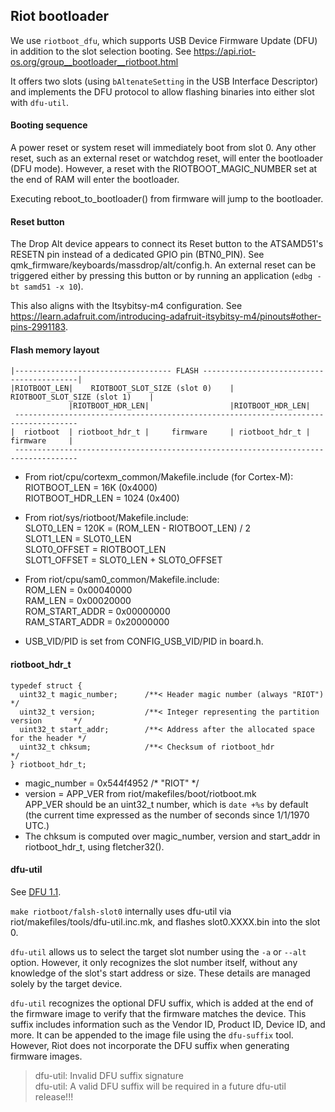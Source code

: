 ## Riot bootloader
We use `riotboot_dfu`, which supports USB Device Firmware Update (DFU) in addition to the slot selection booting. See https://api.riot-os.org/group__bootloader__riotboot.html

It offers two slots (using `bAltenateSetting` in the USB Interface Descriptor) and implements the DFU protocol to allow flashing binaries into either slot with `dfu-util`.

#### Booting sequence
A power reset or system reset will immediately boot from slot 0. Any other reset, such as an external reset or watchdog reset, will enter the bootloader (DFU mode). However, a reset with the RIOTBOOT_MAGIC_NUMBER set at the end of RAM will enter the bootloader.

Executing reboot_to_bootloader() from firmware will jump to the bootloader.

#### Reset button
The Drop Alt device appears to connect its Reset button to the ATSAMD51's RESETN pin instead of a dedicated GPIO pin (BTN0_PIN). See
qmk_firmware/keyboards/massdrop/alt/config.h. An external reset can be triggered either by pressing this button or by running an application (`edbg -bt samd51 -x 10`).

This also aligns with the Itsybitsy-m4 configuration. See
https://learn.adafruit.com/introducing-adafruit-itsybitsy-m4/pinouts#other-pins-2991183.

#### Flash memory layout
```
|----------------------------------- FLASH ------------------------------------------|
|RIOTBOOT_LEN|    RIOTBOOT_SLOT_SIZE (slot 0)    |    RIOTBOOT_SLOT_SIZE (slot 1)    |
             |RIOTBOOT_HDR_LEN|                  |RIOTBOOT_HDR_LEN|
 ------------------------------------------------------------------------------------
|  riotboot  | riotboot_hdr_t |     firmware     | riotboot_hdr_t |     firmware     |
 ------------------------------------------------------------------------------------
```

* From riot/cpu/cortexm_common/Makefile.include (for Cortex-M):  
  RIOTBOOT_LEN = 16K (0x4000)  
  RIOTBOOT_HDR_LEN = 1024 (0x400)

* From riot/sys/riotboot/Makefile.include:  
  SLOT0_LEN = 120K = (ROM_LEN - RIOTBOOT_LEN) / 2  
  SLOT1_LEN = SLOT0_LEN  
  SLOT0_OFFSET = RIOTBOOT_LEN  
  SLOT1_OFFSET = SLOT0_LEN + SLOT0_OFFSET

* From riot/cpu/sam0_common/Makefile.include:  
  ROM_LEN = 0x00040000  
  RAM_LEN = 0x00020000  
  ROM_START_ADDR = 0x00000000  
  RAM_START_ADDR = 0x20000000

* USB_VID/PID is set from CONFIG_USB_VID/PID in board.h.

#### riotboot_hdr_t
```
typedef struct {
  uint32_t magic_number;      /**< Header magic number (always "RIOT")              */
  uint32_t version;           /**< Integer representing the partition version       */
  uint32_t start_addr;        /**< Address after the allocated space for the header */
  uint32_t chksum;            /**< Checksum of riotboot_hdr                         */
} riotboot_hdr_t;
```

* magic_number = 0x544f4952  /* "RIOT" */
* version = APP_VER from riot/makefiles/boot/riotboot.mk  
  APP_VER should be an uint32_t number, which is `date +%s` by default (the current time expressed as the number of seconds since 1/1/1970 UTC.)
* The chksum is computed over magic_number, version and start_addr in riotboot_hdr_t, using fletcher32().

#### dfu-util
See [DFU 1.1](https://www.usb.org/sites/default/files/DFU_1.1.pdf).

`make riotboot/falsh-slot0` internally uses dfu-util via riot/makefiles/tools/dfu-util.inc.mk, and flashes slot0.XXXX.bin into the slot 0.

`dfu-util` allows us to select the target slot number using the `-a` or `--alt` option. However, it only recognizes the slot number itself, without any knowledge of the slot's start address or size. These details are managed solely by the target device.

`dfu-util` recognizes the optional DFU suffix, which is added at the end of the firmware image to verify that the firmware matches the device. This suffix includes information such as the Vendor ID, Product ID, Device ID, and more. It can be appended to the image file using the `dfu-suffix` tool. However, Riot does not incorporate the DFU suffix when generating firmware images.

> dfu-util: Invalid DFU suffix signature  
> dfu-util: A valid DFU suffix will be required in a future dfu-util release!!!
